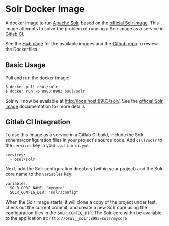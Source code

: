 Solr Docker Image
=================

A docker image to run [Apache Solr][1], based on the [official Solr image][2].
This image attempts to solve the problem of running a Solr image as a service
in [Gitlab CI][3].

See the [Hub page][2] for the available images and the [Github repo][3] to
review the Dockerfiles.

Basic Usage
-----------

Pull and run the docker image:

    $ docker pull osul/solr
    $ docker run -p 8983:8983 osul/solr

Solr will now be available at [http://localhost:8983/solr/](http://localhost:8983/solr/).
See the [official Solr image][2] documentation for more details.

Gitlab CI Integration
---------------------

To use this image as a service in a Gitlab CI build, include the Solr
schema/configuration files in your project's source code. Add `osul/solr` to the
`services` key in your `.gitlab-ci.yml`

    services:
      - osul/solr

Next, add the Solr configuration directory (within your project) and the Solr
core name to the `variables` key:

    variables:
      SOLR_CORE_NAME: "mycore"
      SOLR_CONFIG_DIR: "solr/config"

When the Solr image starts, it will clone a copy of the project under test,
check out the current commit, and create a new Solr core using the configuration
files in the `SOLR_CONFIG_DIR`. The Solr core withh be available to the
application at: `http://osul__solr:8983/solr/mycore`


[1]: http://lucene.apache.org/solr/
[2]: https://hub.docker.com/_/solr/
[3]: https://about.gitlab.com/gitlab-ci/
[4]: https://hub.docker.com/r/osul/solr
[5]: https://github.com/osulibraries/solr-docker
